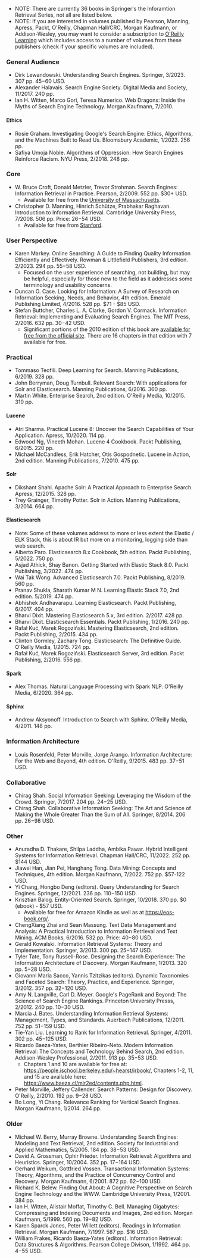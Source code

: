 - NOTE: There are currently 36 books in Springer's the Inforamtion Retrieval Series, not all are listed below.
- NOTE: If you are interested in volumes published by Pearson, Manning, Apress, Packt, O'Reilly, Chapman Hall/CRC, Morgan Kaufmann, or Addison-Wesley, you may want to consider a subscription to [O'Reilly Learning](https://oreilly.com/learning) which includes access to a number of volumes from these publishers (check if your specific volumes are included).

### General Audience
- Dirk Lewandowski. Understanding Search Engines. Springer, 3/2023. 307 pp. $45-$60 USD.
- Alexander Halavais. Search Engine Society. Digital Media and Society, 11/2017. 240 pp.
- Ian H. Witten, Marco Gori, Teresa Numerico. Web Dragons: Inside the Myths of Search Engine Technology. Morgan Kaufmann, 7/2010.

#### Ethics
- Rosie Graham. Investigating Google's Search Engine: Ethics, Algorithms, and the Machines Built to Read Us. Bloomsbury Academic, 1/2023. 256 pp.
- Safiya Umoja Noble. Algorithms of Oppression: How Search Engines Reinforce Racism. NYU Press, 2/2018. 248 pp.

### Core
- W. Bruce Croft, Donald Metzler, Trevor Strohman. Search Engines: Information Retrieval in Practice. Pearson, 2/2009. 552 pp. $30+ USD.
    - Available for free from the [University of Massachusetts](https://ciir.cs.umass.edu/irbook/).
- Christopher D. Manning, Hinrich Schütze, Prabhakar Raghavan. Introduction to Information Retrieval. Cambridge University Press, 7/2008.  506 pp. Price: $26-$54 USD.
    - Available for free from [Stanford](https://nlp.stanford.edu/IR-book/information-retrieval-book.html).

### User Perspective
- Karen Markey. Online Searching: A Guide to Finding Quality Information Efficiently and Effectively. Rowman & Littlefield Publishers, 3rd edition. 2/2023. 294 pp. $55-$58 USD.
    - Focused on the user experience of searching, not building, but may be helpful, especially for those new to the field as it addresses some terminology and usability concerns.
- Duncan O. Case. Looking for Information: A Survey of Research on Information Seeking, Needs, and Behavior, 4th edition. Emerald Publishing Limited, 4/2016. 528 pp. $71 - $85 USD.
- Stefan Buttcher, Charles L. A. Clarke, Gordon V. Cormack. Information Retrieval: Implementing and Evaluating Search Engines. The MIT Press, 2/2016. 632 pp. $30-$42 USD.
    - Significant portions of the 2010 edition of this book are [available for free from the official site](https://plg.uwaterloo.ca/~ir/ir/book/). There are 16 chapters in that edition with 7 available for free.

### Practical
- Tommaso Teofili. Deep Learning for Search. Manning Publications, 6/2019. 328 pp.
- John Berryman, Doug Turnbull. Relevant Search: With applications for Solr and Elasticsearch. Manning Publications, 6/2016. 360 pp.
- Martin White. Enterprise Search, 2nd edition. O'Reilly Media, 10/2015. 310 pp.

#### Lucene
- Atri Sharma. Practical Lucene 8: Uncover the Search Capabilities of Your Application. Apress, 10/2020. 114 pp.
- Edwood Ng, Vineeth Mohan. Lucene 4 Cookbook. Packt Publishing, 6/2015. 220 pp.
- Michael McCandless, Erik Hatcher, Otis Gospodnetic. Lucene in Action, 2nd edition. Manning Publications, 7/2010. 475 pp.

#### Solr
- Dikshant Shahi. Apache Solr: A Practical Approach to Enterprise Search. Apress, 12/2015. 328 pp.
- Trey Grainger, Timothy Potter. Solr in Action. Manning Publications, 3/2014. 664 pp.

#### Elasticsearch
- Note: Some of these volumes address to more or less extent the Elastic / ELK Stack, this is about IR but more on a monitoring, logging side than web search.
- Alberto Paro. Elasticsearch 8.x Cookbook, 5th edition. Packt Publishing, 5/2022. 750 pp.
- Asjad Athick, Shay Banon. Getting Started with Elastic Stack 8.0. Packt Publishing, 3/2022. 474 pp.
- Wai Tak Wong. Advanced Elasticsearch 7.0. Packt Publishing, 8/2019. 560 pp.
- Pranav Shukla, Sharath Kumar M N. Learning Elastic Stack 7.0, 2nd edition. 5/2019. 474 pp.
- Abhishek Andhavarapu. Learning Elasticsearch. Packt Publishing, 6/2017. 404 pp.
- Bharvi Dixit. Mastering Elasticsearch 5.x, 3rd edition. 2/2017. 428 pp.
- Bharvi Dixit. Elasticsearch Essentials. Packt Publishing, 1/2016. 240 pp.
- Rafał Kuć, Marek Rogoziński. Mastering Elasticsearch, 2nd edition. Packt Publishing, 2/2015. 434 pp.
- Clinton Gormley, Zachary Tong. Elasticsearch: The Definitive Guide. O'Reilly Media, 1/2015. 724 pp.
- Rafał Kuć, Marek Rogoziński. Elasticsearch Server, 3rd edition. Packt Publishing, 2/2016. 556 pp.

#### Spark
- Alex Thomas. Natural Language Processing with Spark NLP. O'Reilly Media, 6/2020. 364 pp.

#### Sphinx
- Andrew Aksyonoff. Introduction to Search with Sphinx. O'Reilly Media, 4/2011. 148 pp.

### Information Architecture
- Louis Rosenfeld, Peter Morville, Jorge Arango. Information Architecture: For the Web and Beyond, 4th edition. O'Reilly, 9/2015. 483 pp. $37-$51 USD.

### Collaborative
- Chirag Shah. Social Information Seeking: Leveraging the Wisdom of the Crowd. Springer, 7/2017. 204 pp. $24-$25 USD.
- Chirag Shah. Collaborative Information Seeking: The Art and Science of Making the Whole Greater Than the Sum of All. Springer, 8/2014. 206 pp. $26-$98 USD.

### Other
- Anuradha D. Thakare, Shilpa Laddha, Ambika Pawar. Hybrid Intelligent Systems for Information Retrieval. Chapman Hall/CRC, 11/2022. 252 pp. $144 USD.
- Jiawei Han, Jian Pei, Hanghang Tong. Data Mining: Concepts and Techniques, 4th edition. Morgan Kaufmann, 7/2022. 752 pp. $57-122 USD.
- Yi Chang, Hongbo Deng (editors). Query Understanding for Search Engines. Springer, 12/2021. 236 pp. $110-$150 USD.
- Krisztian Balog. Entity-Oriented Search. Springer, 10/2018. 370 pp. $0 (ebook) - $57 USD.
    - Available for free for Amazon Kindle as well as at https://eos-book.org/.
- ChengXiang Zhai and Sean Massung. Text Data Management and Analysis: A Practical Introduction to Information Retrieval and Text Mining. ACM Books, 6/2016. 532 pp. Price: $40-$80 USD.
- Gerald Kowalski. Information Retrieval Systems: Theory and Implementation. Springer, 3/2013. 300 pp. $25-$147 USD.
- Tyler Tate, Tony Russell-Rose. Designing the Search Experience: The Information Architecture of Discovery. Morgan Kaufmann, 1/2013. 320 pp. $5-$28 USD.
- Giovanni Maria Sacco, Yannis Tzitzikas (editors). Dynamic Taxonomies and Faceted Search: Theory, Practice, and Experience. Springer, 3/2012. 357 pp. $32-$120 USD.
- Amy N. Langville, Carl D. Meyer. Google's PageRank and Beyond: The Science of Search Engine Rankings. Princeton University Presss, 2/2012. 240 pp. $10-$30 USD.
- Marcia J. Bates. Understanding Information Retrieval Systems: Management, Types, and Standards. Auerbach Publications, 12/2011. 752 pp. $51-$159 USD.
- Tie-Yan Liu. Learning to Rank for Information Retrieval. Springer, 4/2011. 302 pp. $45-$125 USD.
- Ricardo Baeza-Yates, Berthier Ribeiro-Neto. Modern Information Retrieval: The Concepts and Technology Behind Search, 2nd edition. Addison-Wesley Professional, 2/2011. 913 pp. $35-$53 USD.
    - Chapters 1 and 10 are available for free at: https://people.ischool.berkeley.edu/~hearst/irbook/, Chapters 1-2, 11, and 15 are available here: https://www.baeza.cl/mir2ed/contents.php.html.
- Peter Morville, Jeffery Callender. Search Patterns: Design for Discovery. O'Reilly, 2/2010. 192 pp. $9-$28 USD.
- Bo Long, Yi Chang. Relevance Ranking for Vertical Search Engines. Morgan Kaufmann, 1/2014. 264 pp.

### Older
- Michael W. Berry, Murray Browne. Understanding Search Engines: Modeling and Text Retrieval, 2nd edition. Society for Industrial and Applied Mathematics, 5/2005. 184 pp. $38-$53 USD.
- David A. Grossman, Ophir Frieder. Information Retrieval: Algorithms and Heuristics. Springer, 10/2004. 352 pp. $17-$164 USD.
- Gerhard Weikum, Gottfried Vossen. Transactional Information Systems: Theory, Algorithms, and the Practice of Concurrency Control and Recovery. Morgan Kaufmann, 6/2001. 872 pp. $62-$100 USD.
- Richard K. Belew. Finding Out About: A Cognitive Perspective on Search Engine Technology and the WWW. Cambridge University Press, 1/2001. 384 pp.
- Ian H. Witten, Alistair Moffat, Timothy C. Bell. Managing Gigabytes: Compressing and Indexing Documents and Images, 2nd edition. Morgan Kaufmann, 5/1999. 560 pp.  $19-$82 USD.
- Karen Sparck Jones, Peter Willett (editors). Readings in Information Retrieval. Morgan Kaufmann, 7/1997. 587 pp. $16 USD.
- William Frakes, Ricardo Baeza-Yates (editors). Information Retrieval: Data Structures & Algorithms. Pearson College Divison, 1/1992. 464 pp. $4-$55 USD.